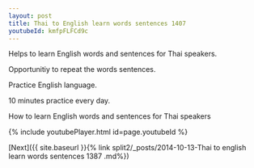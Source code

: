 ```yaml
---
layout: post
title: Thai to English learn words sentences 1407 
youtubeId: kmfpFLFCd9c
---
```

 
 
Helps to learn English words and sentences for Thai speakers.

Opportunitiy to repeat the words sentences. 

Practice English language. 
 
10 minutes practice every day. 
 
How to learn English words and sentences for Thai speakers 
 
{% include youtubePlayer.html id=page.youtubeId %}
 
 
[Next]({{ site.baseurl }}{% link  split2/_posts/2014-10-13-Thai to english learn words sentences 1387 .md%})
 
